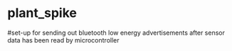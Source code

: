 # plant_spike

#set-up for sending out bluetooth low energy advertisements after sensor data has been read by microcontroller
